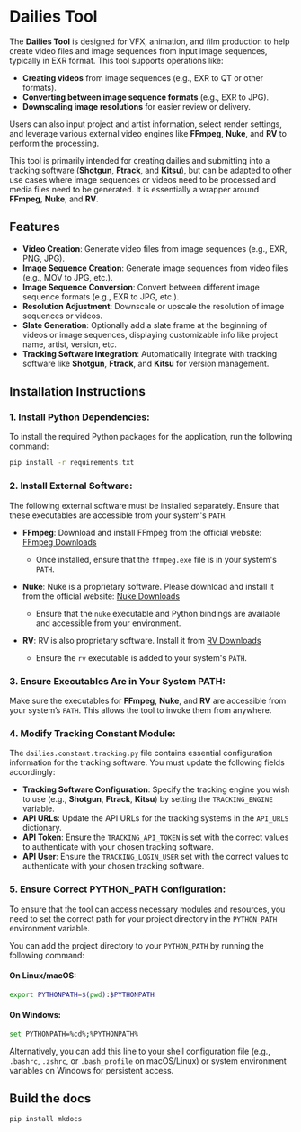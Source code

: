 # Dailies Tool

The **Dailies Tool** is designed for VFX, animation, and film production to help create video files and image sequences from input image sequences, typically in EXR format. This tool supports operations like:

- **Creating videos** from image sequences (e.g., EXR to QT or other formats).
- **Converting between image sequence formats** (e.g., EXR to JPG).
- **Downscaling image resolutions** for easier review or delivery.

Users can also input project and artist information, select render settings, and leverage various external video engines like **FFmpeg**, **Nuke**, and **RV** to perform the processing.

This tool is primarily intended for creating dailies and submitting into a tracking software (**Shotgun**, **Ftrack**, and **Kitsu**), but can be adapted to other use cases where image sequences or videos need to be processed and media files need to be generated. It is essentially a wrapper around **FFmpeg**, **Nuke**, and **RV**.

## Features

- **Video Creation**: Generate video files from image sequences (e.g., EXR, PNG, JPG).
- **Image Sequence Creation**: Generate image sequences from video files (e.g., MOV to JPG, etc.).
- **Image Sequence Conversion**: Convert between different image sequence formats (e.g., EXR to JPG, etc.).
- **Resolution Adjustment**: Downscale or upscale the resolution of image sequences or videos.
- **Slate Generation**: Optionally add a slate frame at the beginning of videos or image sequences, displaying customizable info like project name, artist, version, etc.
- **Tracking Software Integration**: Automatically integrate with tracking software like **Shotgun**, **Ftrack**, and **Kitsu** for version management.

## Installation Instructions

### 1. **Install Python Dependencies**:
To install the required Python packages for the application, run the following command:

```bash
pip install -r requirements.txt
```

### 2. **Install External Software**:
The following external software must be installed separately. Ensure that these executables are accessible from your system's `PATH`.

- **FFmpeg**: Download and install FFmpeg from the official website: [FFmpeg Downloads](https://ffmpeg.org/download.html)
  - Once installed, ensure that the `ffmpeg.exe` file is in your system's `PATH`.

- **Nuke**: Nuke is a proprietary software. Please download and install it from the official website: [Nuke Downloads](https://www.foundry.com/products/nuke)
  - Ensure that the `nuke` executable and Python bindings are available and accessible from your environment.

- **RV**: RV is also proprietary software. Install it from [RV Downloads](https://www.autodesk.com/products/flow-production-tracking/rv)
  - Ensure the `rv` executable is added to your system's `PATH`.

### 3. **Ensure Executables Are in Your System PATH**:
Make sure the executables for **FFmpeg**, **Nuke**, and **RV** are accessible from your system’s `PATH`. This allows the tool to invoke them from anywhere.

### 4. **Modify Tracking Constant Module**:
The `dailies.constant.tracking.py` file contains essential configuration information for the tracking software. You must update the following fields accordingly:

- **Tracking Software Configuration**: Specify the tracking engine you wish to use (e.g., **Shotgun**, **Ftrack**, **Kitsu**) by setting the `TRACKING_ENGINE` variable.
- **API URLs**: Update the API URLs for the tracking systems in the `API_URLS` dictionary.
- **API Token**: Ensure the `TRACKING_API_TOKEN` is set with the correct values to authenticate with your chosen tracking software.
- **API User**: Ensure the `TRACKING_LOGIN_USER` set with the correct values to authenticate with your chosen tracking software.

### 5. **Ensure Correct PYTHON_PATH Configuration:**
To ensure that the tool can access necessary modules and resources, you need to set the correct path for your project directory in the `PYTHON_PATH` environment variable.

You can add the project directory to your `PYTHON_PATH` by running the following command:

#### On Linux/macOS:

```bash
export PYTHONPATH=$(pwd):$PYTHONPATH
```

#### On Windows:

```bash
set PYTHONPATH=%cd%;%PYTHONPATH%
```

Alternatively, you can add this line to your shell configuration file (e.g., `.bashrc`, `.zshrc`, or `.bash_profile` on macOS/Linux) or system environment variables on Windows for persistent access.


## Build the docs

```python
pip install mkdocs
```
